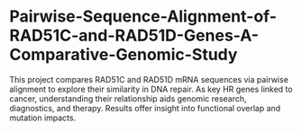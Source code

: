 # Pairwise-Sequence-Alignment-of-RAD51C-and-RAD51D-Genes-A-Comparative-Genomic-Study
This project compares RAD51C and RAD51D mRNA sequences via pairwise alignment to explore their similarity in DNA repair. As key HR genes linked to cancer, understanding their relationship aids genomic research, diagnostics, and therapy. Results offer insight into functional overlap and mutation impacts.
